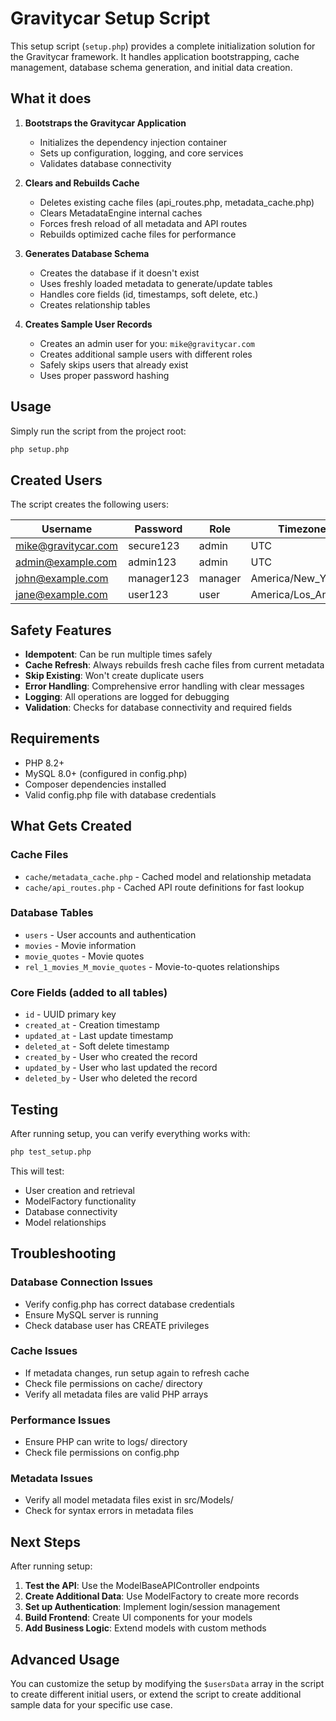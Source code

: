 # Gravitycar Setup Script

This setup script (`setup.php`) provides a complete initialization solution for the Gravitycar framework. It handles application bootstrapping, cache management, database schema generation, and initial data creation.

## What it does

1. **Bootstraps the Gravitycar Application**
   - Initializes the dependency injection container
   - Sets up configuration, logging, and core services
   - Validates database connectivity

2. **Clears and Rebuilds Cache**
   - Deletes existing cache files (api_routes.php, metadata_cache.php)
   - Clears MetadataEngine internal caches
   - Forces fresh reload of all metadata and API routes
   - Rebuilds optimized cache files for performance

3. **Generates Database Schema**
   - Creates the database if it doesn't exist
   - Uses freshly loaded metadata to generate/update tables
   - Handles core fields (id, timestamps, soft delete, etc.)
   - Creates relationship tables

4. **Creates Sample User Records**
   - Creates an admin user for you: `mike@gravitycar.com`
   - Creates additional sample users with different roles
   - Safely skips users that already exist
   - Uses proper password hashing

## Usage

Simply run the script from the project root:

```bash
php setup.php
```

## Created Users

The script creates the following users:

| Username | Password | Role | Timezone |
|----------|----------|------|----------|
| mike@gravitycar.com | secure123 | admin | UTC |
| admin@example.com | admin123 | admin | UTC |
| john@example.com | manager123 | manager | America/New_York |
| jane@example.com | user123 | user | America/Los_Angeles |

## Safety Features

- **Idempotent**: Can be run multiple times safely
- **Cache Refresh**: Always rebuilds fresh cache files from current metadata
- **Skip Existing**: Won't create duplicate users
- **Error Handling**: Comprehensive error handling with clear messages
- **Logging**: All operations are logged for debugging
- **Validation**: Checks for database connectivity and required fields

## Requirements

- PHP 8.2+
- MySQL 8.0+ (configured in config.php)
- Composer dependencies installed
- Valid config.php file with database credentials

## What Gets Created

### Cache Files
- `cache/metadata_cache.php` - Cached model and relationship metadata
- `cache/api_routes.php` - Cached API route definitions for fast lookup

### Database Tables
- `users` - User accounts and authentication
- `movies` - Movie information
- `movie_quotes` - Movie quotes
- `rel_1_movies_M_movie_quotes` - Movie-to-quotes relationships

### Core Fields (added to all tables)
- `id` - UUID primary key
- `created_at` - Creation timestamp
- `updated_at` - Last update timestamp
- `deleted_at` - Soft delete timestamp
- `created_by` - User who created the record
- `updated_by` - User who last updated the record
- `deleted_by` - User who deleted the record

## Testing

After running setup, you can verify everything works with:

```bash
php test_setup.php
```

This will test:
- User creation and retrieval
- ModelFactory functionality
- Database connectivity
- Model relationships

## Troubleshooting

### Database Connection Issues
- Verify config.php has correct database credentials
- Ensure MySQL server is running
- Check database user has CREATE privileges

### Cache Issues
- If metadata changes, run setup again to refresh cache
- Check file permissions on cache/ directory
- Verify all metadata files are valid PHP arrays

### Performance Issues
- Ensure PHP can write to logs/ directory
- Check file permissions on config.php

### Metadata Issues
- Verify all model metadata files exist in src/Models/
- Check for syntax errors in metadata files

## Next Steps

After running setup:

1. **Test the API**: Use the ModelBaseAPIController endpoints
2. **Create Additional Data**: Use ModelFactory to create more records
3. **Set up Authentication**: Implement login/session management
4. **Build Frontend**: Create UI components for your models
5. **Add Business Logic**: Extend models with custom methods

## Advanced Usage

You can customize the setup by modifying the `$usersData` array in the script to create different initial users, or extend the script to create additional sample data for your specific use case.
